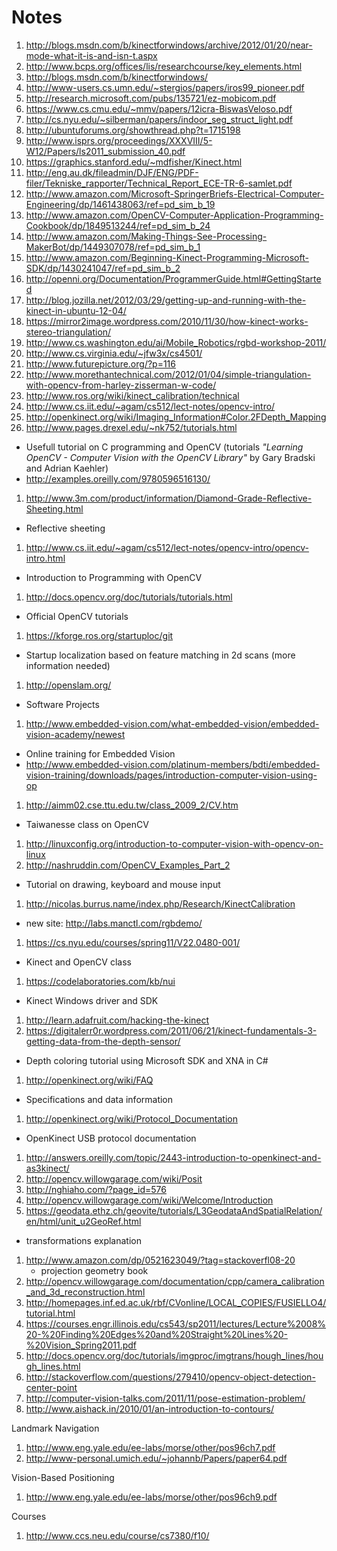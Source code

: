 Notes
=====

 1. http://blogs.msdn.com/b/kinectforwindows/archive/2012/01/20/near-mode-what-it-is-and-isn-t.aspx
 1. http://www.bcps.org/offices/lis/researchcourse/key_elements.html
 1. http://blogs.msdn.com/b/kinectforwindows/
 1. http://www-users.cs.umn.edu/~stergios/papers/iros99_pioneer.pdf
 1. http://research.microsoft.com/pubs/135721/ez-mobicom.pdf
 1. https://www.cs.cmu.edu/~mmv/papers/12icra-BiswasVeloso.pdf
 1. http://cs.nyu.edu/~silberman/papers/indoor_seg_struct_light.pdf
 1. http://ubuntuforums.org/showthread.php?t=1715198
 1. http://www.isprs.org/proceedings/XXXVIII/5-W12/Papers/ls2011_submission_40.pdf
 1. https://graphics.stanford.edu/~mdfisher/Kinect.html
 1. http://eng.au.dk/fileadmin/DJF/ENG/PDF-filer/Tekniske_rapporter/Technical_Report_ECE-TR-6-samlet.pdf
 1. http://www.amazon.com/Microsoft-SpringerBriefs-Electrical-Computer-Engineering/dp/1461438063/ref=pd_sim_b_19
 1. http://www.amazon.com/OpenCV-Computer-Application-Programming-Cookbook/dp/1849513244/ref=pd_sim_b_24
 1. http://www.amazon.com/Making-Things-See-Processing-MakerBot/dp/1449307078/ref=pd_sim_b_1
 1. http://www.amazon.com/Beginning-Kinect-Programming-Microsoft-SDK/dp/1430241047/ref=pd_sim_b_2
 1. http://openni.org/Documentation/ProgrammerGuide.html#GettingStarted
 1. http://blog.jozilla.net/2012/03/29/getting-up-and-running-with-the-kinect-in-ubuntu-12-04/
 1. https://mirror2image.wordpress.com/2010/11/30/how-kinect-works-stereo-triangulation/
 1. http://www.cs.washington.edu/ai/Mobile_Robotics/rgbd-workshop-2011/
 1. http://www.cs.virginia.edu/~jfw3x/cs4501/
 1. http://www.futurepicture.org/?p=116
 1. http://www.morethantechnical.com/2012/01/04/simple-triangulation-with-opencv-from-harley-zisserman-w-code/
 1. http://www.ros.org/wiki/kinect_calibration/technical
 1. http://www.cs.iit.edu/~agam/cs512/lect-notes/opencv-intro/
 1. http://openkinect.org/wiki/Imaging_Information#Color.2FDepth_Mapping
 1. http://www.pages.drexel.edu/~nk752/tutorials.html
  * Usefull tutorial on C programming and OpenCV (tutorials _"Learning OpenCV - Computer Vision with the OpenCV Library"_ by Gary Bradski and Adrian Kaehler)
  * http://examples.oreilly.com/9780596516130/
 1. http://www.3m.com/product/information/Diamond-Grade-Reflective-Sheeting.html
  * Reflective sheeting
 1. http://www.cs.iit.edu/~agam/cs512/lect-notes/opencv-intro/opencv-intro.html
  * Introduction to Programming with OpenCV
 1. http://docs.opencv.org/doc/tutorials/tutorials.html
  * Official OpenCV tutorials
 1. https://kforge.ros.org/startuploc/git
  * Startup localization based on feature matching in 2d scans (more information needed)
 1. http://openslam.org/
  * Software Projects
 1. http://www.embedded-vision.com/what-embedded-vision/embedded-vision-academy/newest
  * Online training for Embedded Vision
  * http://www.embedded-vision.com/platinum-members/bdti/embedded-vision-training/downloads/pages/introduction-computer-vision-using-op
 1. http://aimm02.cse.ttu.edu.tw/class_2009_2/CV.htm
  * Taiwanesse class on OpenCV
 1. http://linuxconfig.org/introduction-to-computer-vision-with-opencv-on-linux
 1. http://nashruddin.com/OpenCV_Examples_Part_2
  * Tutorial on drawing, keyboard and mouse input
 1. http://nicolas.burrus.name/index.php/Research/KinectCalibration
  * new site: http://labs.manctl.com/rgbdemo/
 1. https://cs.nyu.edu/courses/spring11/V22.0480-001/
  * Kinect and OpenCV class
 1. https://codelaboratories.com/kb/nui
  * Kinect Windows driver and SDK
 1. http://learn.adafruit.com/hacking-the-kinect
 1. https://digitalerr0r.wordpress.com/2011/06/21/kinect-fundamentals-3-getting-data-from-the-depth-sensor/
  * Depth coloring tutorial using Microsoft SDK and XNA in C#
 1. http://openkinect.org/wiki/FAQ
  * Specifications and data information
 1. http://openkinect.org/wiki/Protocol_Documentation
  * OpenKinect USB protocol documentation
 1. http://answers.oreilly.com/topic/2443-introduction-to-openkinect-and-as3kinect/
 1. http://opencv.willowgarage.com/wiki/Posit
 1. http://nghiaho.com/?page_id=576
 1. http://opencv.willowgarage.com/wiki/Welcome/Introduction
 1. https://geodata.ethz.ch/geovite/tutorials/L3GeodataAndSpatialRelation/en/html/unit_u2GeoRef.html
  * transformations explanation
 1. http://www.amazon.com/dp/0521623049/?tag=stackoverfl08-20
 	* projection geometry book
 1. http://opencv.willowgarage.com/documentation/cpp/camera_calibration_and_3d_reconstruction.html
 1. http://homepages.inf.ed.ac.uk/rbf/CVonline/LOCAL_COPIES/FUSIELLO4/tutorial.html
 1. https://courses.engr.illinois.edu/cs543/sp2011/lectures/Lecture%2008%20-%20Finding%20Edges%20and%20Straight%20Lines%20-%20Vision_Spring2011.pdf
 1. http://docs.opencv.org/doc/tutorials/imgproc/imgtrans/hough_lines/hough_lines.html
 1. http://stackoverflow.com/questions/279410/opencv-object-detection-center-point
 1. http://computer-vision-talks.com/2011/11/pose-estimation-problem/
 1. http://www.aishack.in/2010/01/an-introduction-to-contours/

Landmark Navigation
 1. http://www.eng.yale.edu/ee-labs/morse/other/pos96ch7.pdf
 1. http://www-personal.umich.edu/~johannb/Papers/paper64.pdf

Vision-Based Positioning
 1. http://www.eng.yale.edu/ee-labs/morse/other/pos96ch9.pdf

Courses
 1. http://www.ccs.neu.edu/course/cs7380/f10/

